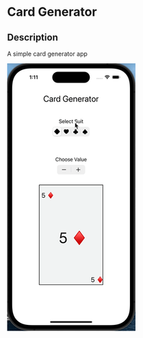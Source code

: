 # Card Generator 

## Description
A simple card generator app

![card-generator-app](Assets/card-generator-app.gif)
